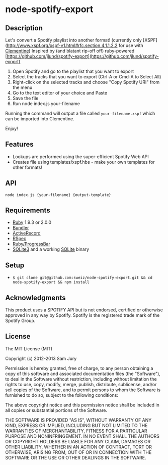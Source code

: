 node-spotify-export
==============

Description
-----------
Let's convert a Spotify playlist into another format! (currently only [XSPF](http://www.xspf.org/xspf-v1.html#rfc.section.4.1.1.2.2 for use with [Clementine](https://www.clementine-player.org/))
Inspired by (and blatant rip-off off) ruby-powered [https://github.com/jlund/spotify-export](https://github.com/jlund/spotify-export)


1. Open Spotify and go to the playlist that you want to export
2. Select the tracks that you want to export (Ctrl-A or Cmd-A to Select All)
3. Right-click on the selected tracks and choose "Copy Spotify URI" from the menu
4. Go to the text editor of your choice and Paste
5. Save the file
6. Run node index.js your-filename

Running the command will output a file called `your-filename.xspf` which can be imported into Clementine. 

Enjoy!


Features
--------
* Lookups are performed using the super-efficient Spotify Web API
* Creates file using templates/xspf.hbs - make your own templates for other formats!

API
---
`node index.js {your-filename} {output-template}`


Requirements
------------
* [Ruby](http://www.ruby-lang.org/en/) 1.9.3 or 2.0.0
* [Bundler](http://gembundler.com/)
* [ActiveRecord](https://github.com/rails/rails/tree/master/activerecord)
* [RSpec](http://rspec.info/)
* [Ruby/ProgressBar](https://github.com/jfelchner/ruby-progressbar)
* [SQLite3](https://github.com/luislavena/sqlite3-ruby) and a working [SQLite](http://www.sqlite.org/) binary


Setup
-----
* `$ git clone git@github.com:sweiz/node-spotify-export.git && cd node-spotify-export && npm install`


Acknowledgments
---------------
This product uses a SPOTIFY API but is not endorsed, certified or otherwise approved in any way by Spotify. Spotify is the registered trade mark of the Spotify Group.

License
-------
The MIT License (MIT)

Copyright (c) 2012-2013 Sam Jury

Permission is hereby granted, free of charge, to any person obtaining a copy of this software and associated documentation files (the "Software"), to deal in the Software without restriction, including without limitation the rights to use, copy, modify, merge, publish, distribute, sublicense, and/or sell copies of the Software, and to permit persons to whom the Software is furnished to do so, subject to the following conditions:

The above copyright notice and this permission notice shall be included in all copies or substantial portions of the Software.

THE SOFTWARE IS PROVIDED "AS IS", WITHOUT WARRANTY OF ANY KIND, EXPRESS OR IMPLIED, INCLUDING BUT NOT LIMITED TO THE WARRANTIES OF MERCHANTABILITY, FITNESS FOR A PARTICULAR PURPOSE AND NONINFRINGEMENT. IN NO EVENT SHALL THE AUTHORS OR COPYRIGHT HOLDERS BE LIABLE FOR ANY CLAIM, DAMAGES OR OTHER LIABILITY, WHETHER IN AN ACTION OF CONTRACT, TORT OR OTHERWISE, ARISING FROM, OUT OF OR IN CONNECTION WITH THE SOFTWARE OR THE USE OR OTHER DEALINGS IN THE SOFTWARE.
